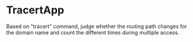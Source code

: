 # TracertApp
Based on "tracert" command, judge whether the routing path changes for the domain name and count the different times during multiple access.
